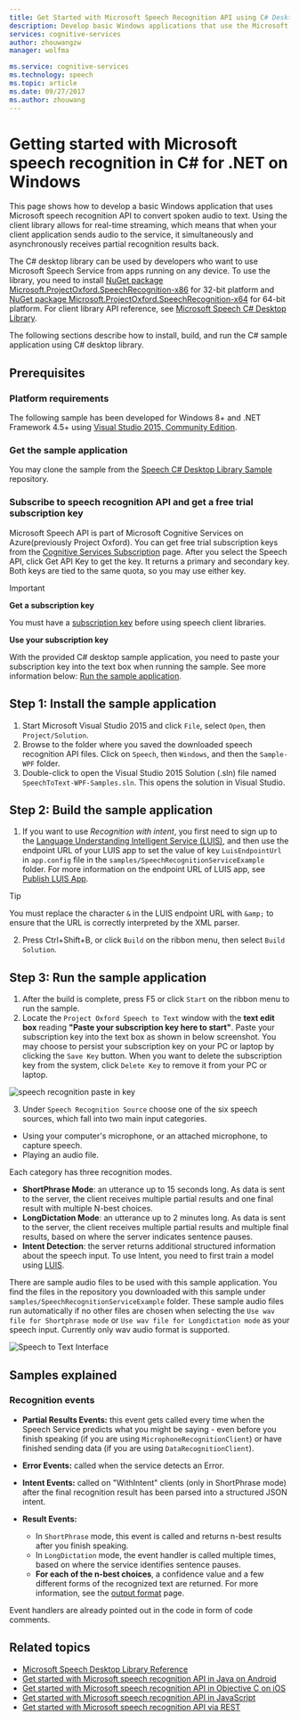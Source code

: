```yaml
---
title: Get Started with Microsoft Speech Recognition API using C# Desktop Library | Microsoft Docs
description: Develop basic Windows applications that use the Microsoft speech recognition API to convert spoken audio to text.
services: cognitive-services
author: zhouwangzw
manager: wolfma

ms.service: cognitive-services
ms.technology: speech
ms.topic: article
ms.date: 09/27/2017
ms.author: zhouwang
---
```

# Getting started with Microsoft speech recognition in C&#35; for .NET on Windows

This page shows how to develop a basic Windows application that uses Microsoft speech recognition API to convert spoken audio to text. Using the client library allows for real-time streaming, which means that when your client application sends audio to the service, it simultaneously and asynchronously receives partial recognition results back.

The C# desktop library can be used by developers who want to use Microsoft Speech Service from apps running on any device. To use the library, you need to install [NuGet package Microsoft.ProjectOxford.SpeechRecognition-x86](https://www.nuget.org/packages/Microsoft.ProjectOxford.SpeechRecognition-x86/) for 32-bit platform and [NuGet package Microsoft.ProjectOxford.SpeechRecognition-x64](https://www.nuget.org/packages/Microsoft.ProjectOxford.SpeechRecognition-x64/) for 64-bit platform. For client library API reference, see [Microsoft Speech C# Desktop Library](https://cdn.rawgit.com/Microsoft/Cognitive-Speech-STT-Windows/master/docs/SpeechSDK/index.html).

The following sections describe how to install, build, and run the C# sample application using C# desktop library.

## Prerequisites

### Platform requirements

The following sample has been developed for Windows 8+ and .NET Framework 4.5+ using [Visual Studio 2015, Community Edition](https://www.visualstudio.com/products/visual-studio-community-vs).

### Get the sample application

You may clone the sample from the [Speech C# Desktop Library Sample](https://github.com/microsoft/cognitive-speech-stt-windows) repository.

### Subscribe to speech recognition API and get a free trial subscription key

Microsoft Speech API is part of Microsoft Cognitive Services on Azure(previously Project Oxford). You can get free trial subscription keys from the [Cognitive Services Subscription](https://azure.microsoft.com/try/cognitive-services/) page. After you select the Speech API, click Get API Key to get the key. It returns a primary and secondary key. Both keys are tied to the same quota, so you may use either key.

> [!IMPORTANT]
> **Get a subscription key**
>
> You must have a [subscription key](https://azure.microsoft.com/try/cognitive-services/) before using speech client libraries.
>
> **Use your subscription key**
>
>  With the provided C# desktop sample application, you need to paste your subscription key into the text box when running the sample. See more information below: [Run the sample application](#step-3-run-the-sample-application).

## Step 1: Install the sample application

1. Start Microsoft Visual Studio 2015 and click `File`, select `Open`, then `Project/Solution`.
2. Browse to the folder where you saved the downloaded speech recognition API files. Click on `Speech`, then `Windows`, and then the `Sample-WPF` folder.
3. Double-click to open the Visual Studio 2015 Solution (.sln) file named `SpeechToText-WPF-Samples.sln`. This opens the solution in Visual Studio.

## Step 2: Build the sample application

1. If you want to use *Recognition with intent*, you first need to sign up to the [Language Understanding Intelligent Service (LUIS)](https://azure.microsoft.com/services/cognitive-services/language-understanding-intelligent-service/), and then use the endpoint URL of your LUIS app to set the value of key `LuisEndpointUrl` in `app.config` file in the `samples/SpeechRecognitionServiceExample` folder. For more information on the endpoint URL of LUIS app, see [Publish LUIS App](../../luis/luis-get-started-create-app.md#publish-your-app).

> [!TIP]
> You must replace the character `&` in the LUIS endpoint URL with `&amp;` to ensure that the URL is correctly interpreted by the XML parser.

2. Press Ctrl+Shift+B, or click `Build` on the ribbon menu, then select `Build Solution`.

## Step 3: Run the sample application

1. After the build is complete, press F5 or click `Start` on the ribbon menu to run the sample.
2. Locate the `Project Oxford Speech to Text` window with the **text edit box** reading **"Paste your subscription key here to start"**. Paste your subscription key into the text box as shown in below screenshot. You may choose to persist your subscription key on your PC or laptop by clicking the `Save Key` button. When you want to delete the subscription key from the system, click `Delete Key` to remove it from your PC or laptop.

  ![speech recognition paste in key](../Images/SpeechRecog_paste_key.PNG)

3. Under `Speech Recognition Source` choose one of the six speech sources, which fall into two main input categories.

  * Using your computer's microphone, or an attached microphone, to capture speech.
  * Playing an audio file.

Each category has three recognition modes.

 * **ShortPhrase Mode**: an utterance up to 15 seconds long. As data is sent to the server, the client receives multiple partial results and one final result with multiple N-best choices.
 * **LongDictation Mode**: an utterance up to 2 minutes long. As data is sent to the server, the client receives multiple partial results and multiple final results, based on where the server indicates sentence pauses.
 * **Intent Detection**: the server returns additional structured information about the speech input. To use Intent, you need to first train a model using [LUIS](https://azure.microsoft.com/services/cognitive-services/language-understanding-intelligent-service/).

There are sample audio files to be used with this sample application. You find the files in the repository you downloaded with this sample under `samples/SpeechRecognitionServiceExample` folder. These sample audio files run automatically if no other files are chosen when selecting the `Use wav file for Shortphrase mode` or `Use wav file for Longdictation mode` as your speech input. Currently only wav audio format is supported.

![Speech to Text Interface](../Images/HelloJones.PNG)

## Samples explained

### Recognition events

* **Partial Results Events:** this event gets called every time when the Speech Service predicts what you might be saying - even before you finish speaking (if you are using `MicrophoneRecognitionClient`) or have finished sending data (if you are using `DataRecognitionClient`).

* **Error Events:** called when the service detects an Error.

* **Intent Events:** called on "WithIntent" clients (only in ShortPhrase mode) after the final recognition result has been parsed into a structured JSON intent.

* **Result Events:**
  * In `ShortPhrase` mode, this event is called and returns n-best results after you finish speaking.
  * In `LongDictation` mode, the event handler is called multiple times, based on where the service identifies sentence pauses.
  * **For each of the n-best choices**, a confidence value and a few different forms of the recognized text are returned. For more information, see the [output format](../Concepts.md#output-format) page.

Event handlers are already pointed out in the code in form of code comments.

## Related topics

* [Microsoft Speech Desktop Library Reference](https://cdn.rawgit.com/Microsoft/Cognitive-Speech-STT-Windows/master/docs/SpeechSDK/index.html)
* [Get started with Microsoft speech recognition API in Java on Android](GetStartedJavaAndroid.md)
* [Get started with Microsoft speech recognition API in Objective C on iOS](Get-Started-ObjectiveC-iOS.md)
* [Get started with Microsoft speech recognition API in JavaScript](GetStartedJSWebsockets.md)
* [Get started with Microsoft speech recognition API via REST](GetStartedREST.md)
